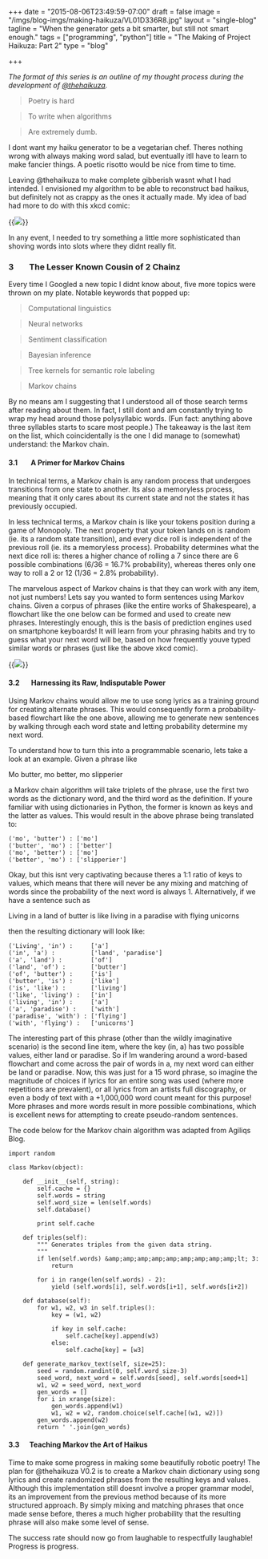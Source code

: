 +++
date = "2015-08-06T23:49:59-07:00"
draft = false
image = "/imgs/blog-imgs/making-haikuza/VL01D336R8.jpg"
layout = "single-blog"
tagline = "When the generator gets a bit smarter, but still not smart enough."
tags = ["programming", "python"]
title = "The Making of Project Haikuza: Part 2"
type = "blog"

+++

_The format of this series is an outline of my thought process during the development of [@thehaikuza](/projects/software/haikuza/)._

> Poetry is hard

> To write when algorithms

> Are extremely dumb.

I dont want my haiku generator to be a vegetarian chef. Theres nothing wrong with always making word salad, but eventually itll have to learn to make fancier things. A poetic risotto would be nice from time to time.

Leaving @thehaikuza to make complete gibberish wasnt what I had intended. I envisioned my algorithm to be able to reconstruct bad haikus, but definitely not as crappy as the ones it actually made. My idea of bad had more to do with this xkcd comic:

{{<img caption="iOS Keyboard Predictions (Source: xkcd.com/1427)" src="/imgs/blog-imgs/making-haikuza/ios_keyboard.png" >}}

In any event, I needed to try something a little more sophisticated than shoving words into slots where they didnt really fit.

### 3 &nbsp;&nbsp;&nbsp;&nbsp;&nbsp;&nbsp; The Lesser Known Cousin of 2 Chainz

Every time I Googled a new topic I didnt know about, five more topics were thrown on my plate. Notable keywords that popped up:

> Computational linguistics

> Neural networks

> Sentiment classification

> Bayesian inference

> Tree kernels for semantic role labeling

> Markov chains

By no means am I suggesting that I understood all of those search terms after reading about them. In fact, I still dont and am constantly trying to wrap my head around those polysyllabic words. (Fun fact: anything above three syllables starts to scare most people.) The takeaway is the last item on the list, which coincidentally is the one I did manage to (somewhat) understand: the Markov chain.

#### 3.1 &nbsp;&nbsp;&nbsp;&nbsp;&nbsp;&nbsp; A Primer for Markov Chains

In technical terms, a Markov chain is any random process that undergoes transitions from one state to another. Its also a memoryless process, meaning that it only cares about its current state and not the states it has previously occupied.

In less technical terms, a Markov chain is like your tokens position during a game of Monopoly. The next property that your token lands on is random (ie. its a random state transition), and every dice roll is independent of the previous roll (ie. its a memoryless process). Probability determines what the next dice roll is: theres a higher chance of rolling a 7 since there are 6 possible combinations (6/36 = 16.7% probability), whereas theres only one way to roll a 2 or 12 (1/36 = 2.8% probability).

The marvelous aspect of Markov chains is that they can work with any item, not just numbers! Lets say you wanted to form sentences using Markov chains. Given a corpus of phrases (like the entire works of Shakespeare), a flowchart like the one below can be formed and used to create new phrases. Interestingly enough, this is the basis of prediction engines used on smartphone keyboards! It will learn from your phrasing habits and try to guess what your next word will be, based on how frequently youve typed similar words or phrases (just like the above xkcd comic).

{{<img caption="Visualization of words forming a Markov chain. (Source: Andrew Cholakian's Blog)" src="/imgs/blog-imgs/making-haikuza/chain.png" >}}

#### 3.2&nbsp;&nbsp;&nbsp;&nbsp;&nbsp;&nbsp; Harnessing its Raw, Indisputable Power

Using Markov chains would allow me to use song lyrics as a training ground for creating alternate phrases. This would consequently form a probability-based flowchart like the one above, allowing me to generate new sentences by walking through each word state and letting probability determine my next word.

To understand how to turn this into a programmable scenario, lets take a look at an example. Given a phrase like

Mo butter, mo better, mo slipperier

a Markov chain algorithm will take triplets of the phrase, use the first two words as the dictionary word, and the third word as the definition. If youre familiar with using dictionaries in Python, the former is known as keys and the latter as values. This would result in the above phrase being translated to:

```
('mo', 'butter') : ['mo']
('butter', 'mo') : ['better']
('mo', 'better') : ['mo']
('better', 'mo') : ['slipperier']
```

Okay, but this isnt very captivating because theres a 1:1 ratio of keys to values, which means that there will never be any mixing and matching of words since the probability of the next word is always 1. Alternatively, if we have a sentence such as

Living in a land of butter is like living in a paradise with flying unicorns

then the resulting dictionary will look like:

```
('Living', 'in') :     ['a']
('in', 'a') :          ['land', 'paradise']
('a', 'land') :        ['of']
('land', 'of') :       ['butter']
('of', 'butter') :     ['is']
('butter', 'is') :     ['like']
('is', 'like') :       ['living']
('like', 'living') :   ['in']
('living', 'in') :     ['a']
('a', 'paradise') :    ['with']
('paradise', 'with') : ['flying']
('with', 'flying') :   ['unicorns']
```

The interesting part of this phrase (other than the wildly imaginative scenario) is the second line item, where the key (in, a) has two possible values, either land or paradise. So if Im wandering around a word-based flowchart and come across the pair of words in a, my next word can either be land or paradise. Now, this was just for a 15 word phrase, so imagine the magnitude of choices if lyrics for an entire song was used (where more repetitions are prevalent), or all lyrics from an artists full discography, or even a body of text with a +1,000,000 word count meant for this purpose! More phrases and more words result in more possible combinations, which is excellent news for attempting to create pseudo-random sentences.

The code below for the Markov chain algorithm was adapted from Agiliqs Blog.

```
import random

class Markov(object):

    def __init__(self, string):
        self.cache = {}
        self.words = string
        self.word_size = len(self.words)
        self.database()

        print self.cache

    def triples(self):
        """ Generates triples from the given data string.
        """
        if len(self.words) &amp;amp;amp;amp;amp;amp;amp;amp;amp;lt; 3:
            return

        for i in range(len(self.words) - 2):
            yield (self.words[i], self.words[i+1], self.words[i+2])

    def database(self):
        for w1, w2, w3 in self.triples():
            key = (w1, w2)

            if key in self.cache:
                self.cache[key].append(w3)
            else:
                self.cache[key] = [w3]

    def generate_markov_text(self, size=25):
        seed = random.randint(0, self.word_size-3)
        seed_word, next_word = self.words[seed], self.words[seed+1]
        w1, w2 = seed_word, next_word
        gen_words = []
        for i in xrange(size):
            gen_words.append(w1)
            w1, w2 = w2, random.choice(self.cache[(w1, w2)])
        gen_words.append(w2)
        return ' '.join(gen_words)
```

#### 3.3&nbsp;&nbsp;&nbsp;&nbsp;&nbsp;&nbsp;Teaching Markov the Art of Haikus

Time to make some progress in making some beautifully robotic poetry! The plan for @thehaikuza V0.2 is to create a Markov chain dictionary using song lyrics and create randomized phrases from the resulting keys and values. Although this implementation still doesnt involve a proper grammar model, its an improvement from the previous method because of its more structured approach. By simply mixing and matching phrases that once made sense before, theres a much higher probability that the resulting phrase will also make some level of sense.

The success rate should now go from laughable to respectfully laughable! Progress is progress.